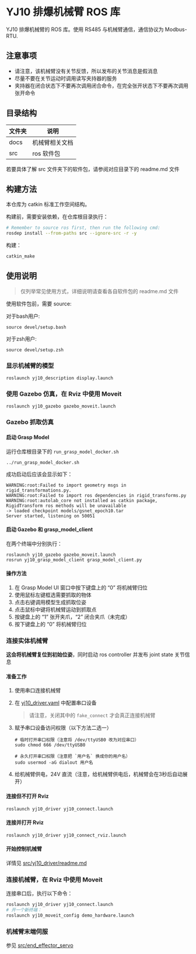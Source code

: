 # YJ10 排爆机械臂 ROS 库

YJ10 排爆机械臂的 ROS 库。使用 RS485 与机械臂通信，通信协议为 Modbus-RTU.

## 注意事项

- 请注意，该机械臂没有关节反馈，所以发布的关节消息是假消息
- 尽量不要在关节运动时调用读写夹持器的服务
- 夹持器在闭合状态下不要再次调用闭合命令，在完全张开状态下不要再次调用张开命令

## 目录结构

| 文件夹 | 说明           |
| ------ | -------------- |
| docs   | 机械臂相关文档 |
| src    | ros 软件包     |

若要具体了解 src 文件夹下的软件包，请参阅对应目录下的 readme.md 文件

## 构建方法

本仓库为 catkin 标准工作空间结构。

构建前，需要安装依赖，在仓库根目录执行：

```bash
# Remember to source ros first, then run the following cmd:
rosdep install --from-paths src --ignore-src -r -y
```

构建：

```bash
catkin_make
```

## 使用说明

> 仅列举常见使用方式，详细说明请查看各自软件包的 readme.md 文件

使用软件包前，需要 source:

对于bash用户:

```shell
source devel/setup.bash
```

对于zsh用户:

```shell
source devel/setup.zsh
```

### 显示机械臂的模型

```shell
roslaunch yj10_description display.launch
```

### 使用 Gazebo 仿真，在 Rviz 中使用 Moveit

```shell
roslaunch yj10_gazebo gazebo_moveit.launch
```

### Gazebo 抓取仿真

#### 启动 Grasp Model

运行仓库根目录下的 `run_grasp_model_docker.sh`
```shell
../run_grasp_model_docker.sh
```

成功启动后应该会显示如下：
```
WARNING:root:Failed to import geometry msgs in rigid_transformations.py.
WARNING:root:Failed to import ros dependencies in rigid_transforms.py
WARNING:root:autolab_core not installed as catkin package, RigidTransform ros methods will be unavailable
-> loaded checkpoint models/gsnet_epoch10.tar
Server started, listening on 50051
```

#### 启动 Gazebo 和 grasp_model_client
在两个终端中分别执行：

```shell
roslaunch yj10_gazebo gazebo_moveit.launch
rosrun yj10_grasp_model_client grasp_model_client.py
```

#### 操作方法

1. 在 Grasp Model UI 窗口中按下键盘上的 “0” 将机械臂归位  
2. 使用鼠标左键框选需要抓取的物体  
3. 点击右键调用模型生成抓取位姿  
4. 点击鼠标中键将机械臂运动到抓取点  
5. 按键盘上的 “1” 张开夹爪，“2” 闭合夹爪（未完成）
6. 按下键盘上的 “0” 将机械臂归位  

### 连接实体机械臂

**这会将机械臂复位到初始位姿**，同时启动 ros controller 并发布 joint state 关节信息

#### 准备工作

1. 使用串口连接机械臂
2. 在 [yj10_driver.yaml](src/yj10_driver/config/yj10_driver.yaml) 中配置串口设备
   
    > 请注意，关闭其中的 `fake_connect` 才会真正连接机械臂
3. 赋予串口设备访问权限（以下方法二选一）

    ```shell
    # 临时打开串口权限（注意将 /dev/ttyUSB0 改为对应串口）
    sudo chmod 666 /dev/ttyUSB0

    # 永久打开串口权限（注意把 `用户名` 换成你的用户名）
    sudo usermod -aG dialout 用户名
    ```

4. 给机械臂供电，24V 直流（注意，给机械臂供电后，机械臂会在3秒后自动展开）

#### 连接但不打开 Rviz

```shell
roslaunch yj10_driver yj10_connect.launch
```

#### 连接并打开 Rviz

```shell
roslaunch yj10_driver yj10_connect_rviz.launch
```

#### 开始控制机械臂

详情见 [src/yj10_driver/readme.md](src/yj10_driver/readme.md)

### 连接机械臂，在 Rviz 中使用 Moveit

连接串口后，执行以下命令：

```bash
roslaunch yj10_driver yj10_connect.launch
# 开一个新终端：
roslaunch yj10_moveit_config demo_hardware.launch
```

### 机械臂末端伺服

参见 [src/end_effector_servo](src/end_effector_servo)

